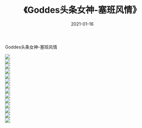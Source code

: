 ﻿---
layout: post
title:  《Goddes头条女神-塞班风情》
date:   2021-01-16
img: http://img.660000.xyz/Sharelink/网络美图/2021/Goddes头条女神-塞班风情/000.jpg
categories: [美女, 清纯, 唯美]
---

Goddes头条女神-塞班风情

  ![](http://img.660000.xyz/Sharelink/网络美图/2021/Goddes头条女神-塞班风情/001.jpg) <br> ![](http://img.660000.xyz/Sharelink/网络美图/2021/Goddes头条女神-塞班风情/002.jpg) <br> ![](http://img.660000.xyz/Sharelink/网络美图/2021/Goddes头条女神-塞班风情/003.jpg) <br> ![](http://img.660000.xyz/Sharelink/网络美图/2021/Goddes头条女神-塞班风情/004.jpg) <br> ![](http://img.660000.xyz/Sharelink/网络美图/2021/Goddes头条女神-塞班风情/005.jpg) <br> ![](http://img.660000.xyz/Sharelink/网络美图/2021/Goddes头条女神-塞班风情/006.jpg) <br> ![](http://img.660000.xyz/Sharelink/网络美图/2021/Goddes头条女神-塞班风情/007.jpg) <br> ![](http://img.660000.xyz/Sharelink/网络美图/2021/Goddes头条女神-塞班风情/008.jpg) <br> ![](http://img.660000.xyz/Sharelink/网络美图/2021/Goddes头条女神-塞班风情/009.jpg) <br> ![](http://img.660000.xyz/Sharelink/网络美图/2021/Goddes头条女神-塞班风情/010.jpg) <br> ![](http://img.660000.xyz/Sharelink/网络美图/2021/Goddes头条女神-塞班风情/011.jpg) <br> ![](http://img.660000.xyz/Sharelink/网络美图/2021/Goddes头条女神-塞班风情/012.jpg) <br> ![](http://img.660000.xyz/Sharelink/网络美图/2021/Goddes头条女神-塞班风情/013.jpg) <br> ![](http://img.660000.xyz/Sharelink/网络美图/2021/Goddes头条女神-塞班风情/014.jpg) <br>